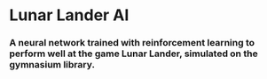 # Lunar Lander AI
### A neural network trained with reinforcement learning to perform well at the game Lunar Lander, simulated on the gymnasium library.


